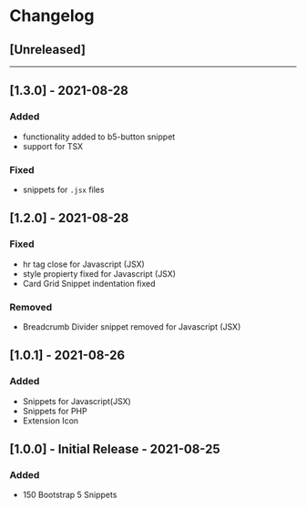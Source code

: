 # Changelog

## [Unreleased]

---

## [1.3.0]  - 2021-08-28
### Added
- functionality added to b5-button snippet
- support for TSX

### Fixed
- snippets for `.jsx` files
## [1.2.0]  - 2021-08-28
### Fixed
- hr tag close for Javascript (JSX)
- style propierty fixed for Javascript (JSX)
- Card Grid Snippet indentation fixed

### Removed
- Breadcrumb Divider snippet removed for Javascript (JSX)

## [1.0.1]  - 2021-08-26
### Added
- Snippets for Javascript(JSX)
- Snippets for PHP
- Extension Icon

## [1.0.0] - Initial Release - 2021-08-25
### Added
- 150 Bootstrap 5 Snippets
